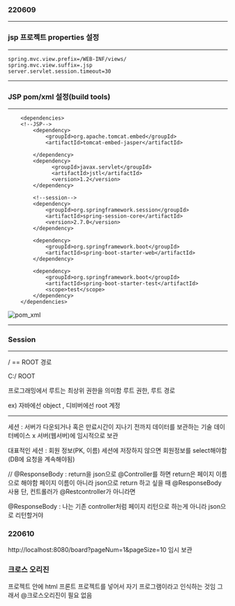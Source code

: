### 220609

---
### jsp 프로젝트 properties 설정
---
```
spring.mvc.view.prefix=/WEB-INF/views/
spring.mvc.view.suffix=.jsp
server.servlet.session.timeout=30
```


---
### JSP pom/xml 설정(build tools)
---
```
	<dependencies>
	<!--JSP-->
		<dependency>
		    <groupId>org.apache.tomcat.embed</groupId>
		    <artifactId>tomcat-embed-jasper</artifactId>
		    
		</dependency>
		<dependency> 
			  <groupId>javax.servlet</groupId> 
			  <artifactId>jstl</artifactId> 
			  <version>1.2</version> 
		</dependency>
		
		<!--session-->
		<dependency>
		    <groupId>org.springframework.session</groupId>
		    <artifactId>spring-session-core</artifactId>
		    <version>2.7.0</version>
		</dependency>
		
		<dependency>
			<groupId>org.springframework.boot</groupId>
			<artifactId>spring-boot-starter-web</artifactId>
		</dependency>

		<dependency>
			<groupId>org.springframework.boot</groupId>
			<artifactId>spring-boot-starter-test</artifactId>
			<scope>test</scope>
		</dependency>
	</dependencies>
```
![pom_xml](https://user-images.githubusercontent.com/96815399/172775271-bde5acb2-4045-42b3-ac04-a86cdf4fce30.PNG)




---
### Session
---


/ == ROOT 경로 

C:/ ROOT 
 
프로그래밍에서 루트는 최상위 권한을 의미함
루트 권한, 루트 경로 


ex) 자바에선 object , 디비버에선 root 계정 


--- 
세션 :  서버가 다운되거나 혹은 만료시간이 지나기 전까지 데이터를 보관하는 기술
데이터베이스 x
서버(웹서버)에 임시적으로 보관

대표적인 세션 : 회원 정보(PK, 이름)
세션에 저장하지 않으면 회원정보를 select해야함(DB에 요청을 계속해야됨)



// @ResponseBody : return을 json으로 @Controller를 하면  return은 페이지 이름으로 해야함 
페이지 이름이 아니라 json으로 return 하고 싶을 때 @ResponseBody  사용
단,  컨트롤러가 @Restcontroller가 아니라면 

@ResponseBody  : 나는 기존 controller처럼 페이지 리턴으로 하는게  아니라 json으로 리턴할거야



### 220610

http://localhost:8080/board?pageNum=1&pageSize=10 임시 보관



### 크로스 오리진

프로젝트 안에 html 프론트 프로젝트를 넣어서 
자기 프로그램이라고 인식하는 것임 
그래서 @크로스오리진이 필요 없음